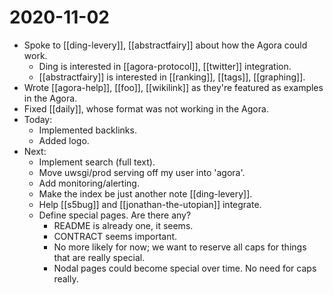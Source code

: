 # 2020-11-02

- Spoke to [[ding-levery]], [[abstractfairy]] about how the Agora could work.
  - Ding is interested in [[agora-protocol]], [[twitter]] integration.
  - [[abstractfairy]] is interested in [[ranking]], [[tags]], [[graphing]].
- Wrote [[agora-help]], [[foo]], [[wikilink]] as they're featured as examples in the Agora.
- Fixed [[daily]], whose format was not working in the Agora.
- Today:
  - Implemented backlinks.
  - Added logo.
- Next:
  - Implement search (full text).
  - Move uwsgi/prod serving off my user into 'agora'.
  - Add monitoring/alerting.
  - Make the index be just another note [[ding-levery]].
  - Help [[s5bug]] and [[jonathan-the-utopian]] integrate.
  - Define special pages. Are there any?
    - README is already one, it seems.
    - CONTRACT seems important.
    - No more likely for now; we want to reserve all caps for things that are really special.
    - Nodal pages could become special over time. No need for caps really.


